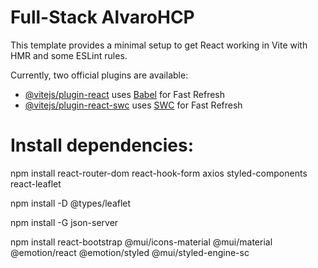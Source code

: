 # Full-Stack AlvaroHCP

This template provides a minimal setup to get React working in Vite with HMR and some ESLint rules.

Currently, two official plugins are available:

- [@vitejs/plugin-react](https://github.com/vitejs/vite-plugin-react/blob/main/packages/plugin-react/README.md) uses [Babel](https://babeljs.io/) for Fast Refresh
- [@vitejs/plugin-react-swc](https://github.com/vitejs/vite-plugin-react-swc) uses [SWC](https://swc.rs/) for Fast Refresh



# Install dependencies:

npm install react-router-dom react-hook-form axios styled-components react-leaflet

npm install -D @types/leaflet

npm install -G json-server

npm install react-bootstrap @mui/icons-material @mui/material @emotion/react @emotion/styled @mui/styled-engine-sc